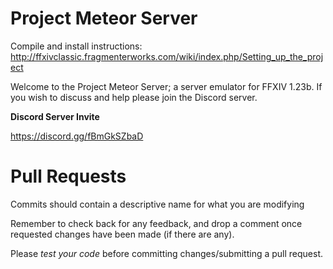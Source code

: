 Project Meteor Server
========
Compile and install instructions: http://ffxivclassic.fragmenterworks.com/wiki/index.php/Setting_up_the_project

Welcome to the Project Meteor Server; a server emulator for FFXIV 1.23b.
If you wish to discuss and help please join the Discord server.

**Discord Server Invite**

https://discord.gg/fBmGkSZbaD

Pull Requests
========
Commits should contain a descriptive name for what you are modifying

Remember to check back for any feedback, and drop a comment once requested changes have been made (if there are any).

Please *test your code* before committing changes/submitting a pull request.